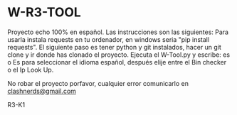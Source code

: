 # W-R3-TOOL
Proyecto echo 100% en español.
Las instrucciones son las siguientes: 
Para usarla instala requests en tu ordenador, en windows seria "pip install requests". 
El siguiente paso es tener python y git instalados, hacer un git clone y ir donde has clonado el proyecto. 
Ejecuta el W-Tool.py y escribe: es o Es para seleccionar el idioma español, después elije entre el Bin checker o el Ip Look Up.

No robar el proyecto porfavor, cualquier error comunicarlo en clashnerds@gmail.com

R3-K1

